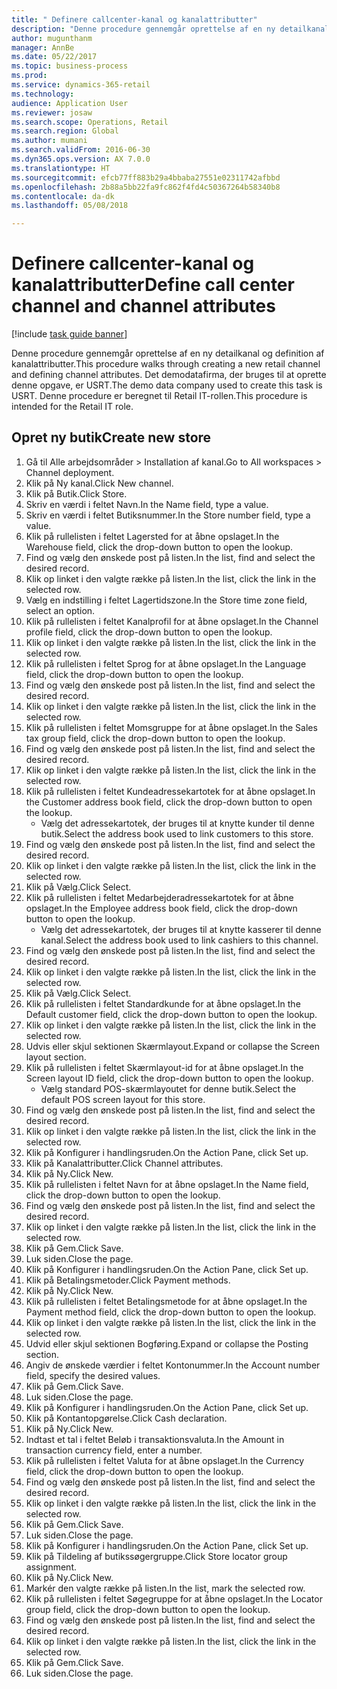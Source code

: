 ```yaml
--- 
title: " Definere callcenter-kanal og kanalattributter"
description: "Denne procedure gennemgår oprettelse af en ny detailkanal og definition af kanalattributter."
author: mugunthanm
manager: AnnBe
ms.date: 05/22/2017
ms.topic: business-process
ms.prod: 
ms.service: dynamics-365-retail
ms.technology: 
audience: Application User
ms.reviewer: josaw
ms.search.scope: Operations, Retail
ms.search.region: Global
ms.author: mumani
ms.search.validFrom: 2016-06-30
ms.dyn365.ops.version: AX 7.0.0
ms.translationtype: HT
ms.sourcegitcommit: efcb77ff883b29a4bbaba27551e02311742afbbd
ms.openlocfilehash: 2b88a5bb22fa9fc862f4fd4c50367264b58340b8
ms.contentlocale: da-dk
ms.lasthandoff: 05/08/2018

---
```

# <a name="define-call-center-channel-and-channel-attributes"></a><span data-ttu-id="22ec0-103"> Definere callcenter-kanal og kanalattributter</span><span class="sxs-lookup"><span data-stu-id="22ec0-103">Define call center channel and channel attributes</span></span>

[!include [task guide banner](../includes/task-guide-banner.md)]

<span data-ttu-id="22ec0-104">Denne procedure gennemgår oprettelse af en ny detailkanal og definition af kanalattributter.</span><span class="sxs-lookup"><span data-stu-id="22ec0-104">This procedure walks through creating a new retail channel and defining channel attributes.</span></span> <span data-ttu-id="22ec0-105">Det demodatafirma, der bruges til at oprette denne opgave, er USRT.</span><span class="sxs-lookup"><span data-stu-id="22ec0-105">The demo data company used to create this task is USRT.</span></span> <span data-ttu-id="22ec0-106">Denne procedure er beregnet til Retail IT-rollen.</span><span class="sxs-lookup"><span data-stu-id="22ec0-106">This procedure is intended for the Retail IT role.</span></span>


## <a name="create-new-store"></a><span data-ttu-id="22ec0-107">Opret ny butik</span><span class="sxs-lookup"><span data-stu-id="22ec0-107">Create new store</span></span>
1. <span data-ttu-id="22ec0-108">Gå til Alle arbejdsområder > Installation af kanal.</span><span class="sxs-lookup"><span data-stu-id="22ec0-108">Go to All workspaces > Channel deployment.</span></span>
2. <span data-ttu-id="22ec0-109">Klik på Ny kanal.</span><span class="sxs-lookup"><span data-stu-id="22ec0-109">Click New channel.</span></span>
3. <span data-ttu-id="22ec0-110">Klik på Butik.</span><span class="sxs-lookup"><span data-stu-id="22ec0-110">Click Store.</span></span>
4. <span data-ttu-id="22ec0-111">Skriv en værdi i feltet Navn.</span><span class="sxs-lookup"><span data-stu-id="22ec0-111">In the Name field, type a value.</span></span>
5. <span data-ttu-id="22ec0-112">Skriv en værdi i feltet Butiksnummer.</span><span class="sxs-lookup"><span data-stu-id="22ec0-112">In the Store number field, type a value.</span></span>
6. <span data-ttu-id="22ec0-113">Klik på rullelisten i feltet Lagersted for at åbne opslaget.</span><span class="sxs-lookup"><span data-stu-id="22ec0-113">In the Warehouse field, click the drop-down button to open the lookup.</span></span>
7. <span data-ttu-id="22ec0-114">Find og vælg den ønskede post på listen.</span><span class="sxs-lookup"><span data-stu-id="22ec0-114">In the list, find and select the desired record.</span></span>
8. <span data-ttu-id="22ec0-115">Klik op linket i den valgte række på listen.</span><span class="sxs-lookup"><span data-stu-id="22ec0-115">In the list, click the link in the selected row.</span></span>
9. <span data-ttu-id="22ec0-116">Vælg en indstilling i feltet Lagertidszone.</span><span class="sxs-lookup"><span data-stu-id="22ec0-116">In the Store time zone field, select an option.</span></span>
10. <span data-ttu-id="22ec0-117">Klik på rullelisten i feltet Kanalprofil for at åbne opslaget.</span><span class="sxs-lookup"><span data-stu-id="22ec0-117">In the Channel profile field, click the drop-down button to open the lookup.</span></span>
11. <span data-ttu-id="22ec0-118">Klik op linket i den valgte række på listen.</span><span class="sxs-lookup"><span data-stu-id="22ec0-118">In the list, click the link in the selected row.</span></span>
12. <span data-ttu-id="22ec0-119">Klik på rullelisten i feltet Sprog for at åbne opslaget.</span><span class="sxs-lookup"><span data-stu-id="22ec0-119">In the Language field, click the drop-down button to open the lookup.</span></span>
13. <span data-ttu-id="22ec0-120">Find og vælg den ønskede post på listen.</span><span class="sxs-lookup"><span data-stu-id="22ec0-120">In the list, find and select the desired record.</span></span>
14. <span data-ttu-id="22ec0-121">Klik op linket i den valgte række på listen.</span><span class="sxs-lookup"><span data-stu-id="22ec0-121">In the list, click the link in the selected row.</span></span>
15. <span data-ttu-id="22ec0-122">Klik på rullelisten i feltet Momsgruppe for at åbne opslaget.</span><span class="sxs-lookup"><span data-stu-id="22ec0-122">In the Sales tax group field, click the drop-down button to open the lookup.</span></span>
16. <span data-ttu-id="22ec0-123">Find og vælg den ønskede post på listen.</span><span class="sxs-lookup"><span data-stu-id="22ec0-123">In the list, find and select the desired record.</span></span>
17. <span data-ttu-id="22ec0-124">Klik op linket i den valgte række på listen.</span><span class="sxs-lookup"><span data-stu-id="22ec0-124">In the list, click the link in the selected row.</span></span>
18. <span data-ttu-id="22ec0-125">Klik på rullelisten i feltet Kundeadressekartotek for at åbne opslaget.</span><span class="sxs-lookup"><span data-stu-id="22ec0-125">In the Customer address book field, click the drop-down button to open the lookup.</span></span>
    * <span data-ttu-id="22ec0-126">Vælg det adressekartotek, der bruges til at knytte kunder til denne butik.</span><span class="sxs-lookup"><span data-stu-id="22ec0-126">Select the address book used to link customers to this store.</span></span>  
19. <span data-ttu-id="22ec0-127">Find og vælg den ønskede post på listen.</span><span class="sxs-lookup"><span data-stu-id="22ec0-127">In the list, find and select the desired record.</span></span>
20. <span data-ttu-id="22ec0-128">Klik op linket i den valgte række på listen.</span><span class="sxs-lookup"><span data-stu-id="22ec0-128">In the list, click the link in the selected row.</span></span>
21. <span data-ttu-id="22ec0-129">Klik på Vælg.</span><span class="sxs-lookup"><span data-stu-id="22ec0-129">Click Select.</span></span>
22. <span data-ttu-id="22ec0-130">Klik på rullelisten i feltet Medarbejderadressekartotek for at åbne opslaget.</span><span class="sxs-lookup"><span data-stu-id="22ec0-130">In the Employee address book field, click the drop-down button to open the lookup.</span></span>
    * <span data-ttu-id="22ec0-131">Vælg det adressekartotek, der bruges til at knytte kasserer til denne kanal.</span><span class="sxs-lookup"><span data-stu-id="22ec0-131">Select the address book used to link cashiers to this channel.</span></span>  
23. <span data-ttu-id="22ec0-132">Find og vælg den ønskede post på listen.</span><span class="sxs-lookup"><span data-stu-id="22ec0-132">In the list, find and select the desired record.</span></span>
24. <span data-ttu-id="22ec0-133">Klik op linket i den valgte række på listen.</span><span class="sxs-lookup"><span data-stu-id="22ec0-133">In the list, click the link in the selected row.</span></span>
25. <span data-ttu-id="22ec0-134">Klik på Vælg.</span><span class="sxs-lookup"><span data-stu-id="22ec0-134">Click Select.</span></span>
26. <span data-ttu-id="22ec0-135">Klik på rullelisten i feltet Standardkunde for at åbne opslaget.</span><span class="sxs-lookup"><span data-stu-id="22ec0-135">In the Default customer field, click the drop-down button to open the lookup.</span></span>
27. <span data-ttu-id="22ec0-136">Klik op linket i den valgte række på listen.</span><span class="sxs-lookup"><span data-stu-id="22ec0-136">In the list, click the link in the selected row.</span></span>
28. <span data-ttu-id="22ec0-137">Udvis eller skjul sektionen Skærmlayout.</span><span class="sxs-lookup"><span data-stu-id="22ec0-137">Expand or collapse the Screen layout section.</span></span>
29. <span data-ttu-id="22ec0-138">Klik på rullelisten i feltet Skærmlayout-id for at åbne opslaget.</span><span class="sxs-lookup"><span data-stu-id="22ec0-138">In the Screen layout ID field, click the drop-down button to open the lookup.</span></span>
    * <span data-ttu-id="22ec0-139">Vælg standard POS-skærmlayoutet for denne butik.</span><span class="sxs-lookup"><span data-stu-id="22ec0-139">Select the default POS screen layout for this store.</span></span>  
30. <span data-ttu-id="22ec0-140">Find og vælg den ønskede post på listen.</span><span class="sxs-lookup"><span data-stu-id="22ec0-140">In the list, find and select the desired record.</span></span>
31. <span data-ttu-id="22ec0-141">Klik op linket i den valgte række på listen.</span><span class="sxs-lookup"><span data-stu-id="22ec0-141">In the list, click the link in the selected row.</span></span>
32. <span data-ttu-id="22ec0-142">Klik på Konfigurer i handlingsruden.</span><span class="sxs-lookup"><span data-stu-id="22ec0-142">On the Action Pane, click Set up.</span></span>
33. <span data-ttu-id="22ec0-143">Klik på Kanalattributter.</span><span class="sxs-lookup"><span data-stu-id="22ec0-143">Click Channel attributes.</span></span>
34. <span data-ttu-id="22ec0-144">Klik på Ny.</span><span class="sxs-lookup"><span data-stu-id="22ec0-144">Click New.</span></span>
35. <span data-ttu-id="22ec0-145">Klik på rullelisten i feltet Navn for at åbne opslaget.</span><span class="sxs-lookup"><span data-stu-id="22ec0-145">In the Name field, click the drop-down button to open the lookup.</span></span>
36. <span data-ttu-id="22ec0-146">Find og vælg den ønskede post på listen.</span><span class="sxs-lookup"><span data-stu-id="22ec0-146">In the list, find and select the desired record.</span></span>
37. <span data-ttu-id="22ec0-147">Klik op linket i den valgte række på listen.</span><span class="sxs-lookup"><span data-stu-id="22ec0-147">In the list, click the link in the selected row.</span></span>
38. <span data-ttu-id="22ec0-148">Klik på Gem.</span><span class="sxs-lookup"><span data-stu-id="22ec0-148">Click Save.</span></span>
39. <span data-ttu-id="22ec0-149">Luk siden.</span><span class="sxs-lookup"><span data-stu-id="22ec0-149">Close the page.</span></span>
40. <span data-ttu-id="22ec0-150">Klik på Konfigurer i handlingsruden.</span><span class="sxs-lookup"><span data-stu-id="22ec0-150">On the Action Pane, click Set up.</span></span>
41. <span data-ttu-id="22ec0-151">Klik på Betalingsmetoder.</span><span class="sxs-lookup"><span data-stu-id="22ec0-151">Click Payment methods.</span></span>
42. <span data-ttu-id="22ec0-152">Klik på Ny.</span><span class="sxs-lookup"><span data-stu-id="22ec0-152">Click New.</span></span>
43. <span data-ttu-id="22ec0-153">Klik på rullelisten i feltet Betalingsmetode for at åbne opslaget.</span><span class="sxs-lookup"><span data-stu-id="22ec0-153">In the Payment method field, click the drop-down button to open the lookup.</span></span>
44. <span data-ttu-id="22ec0-154">Klik op linket i den valgte række på listen.</span><span class="sxs-lookup"><span data-stu-id="22ec0-154">In the list, click the link in the selected row.</span></span>
45. <span data-ttu-id="22ec0-155">Udvid eller skjul sektionen Bogføring.</span><span class="sxs-lookup"><span data-stu-id="22ec0-155">Expand or collapse the Posting section.</span></span>
46. <span data-ttu-id="22ec0-156">Angiv de ønskede værdier i feltet Kontonummer.</span><span class="sxs-lookup"><span data-stu-id="22ec0-156">In the Account number field, specify the desired values.</span></span>
47. <span data-ttu-id="22ec0-157">Klik på Gem.</span><span class="sxs-lookup"><span data-stu-id="22ec0-157">Click Save.</span></span>
48. <span data-ttu-id="22ec0-158">Luk siden.</span><span class="sxs-lookup"><span data-stu-id="22ec0-158">Close the page.</span></span>
49. <span data-ttu-id="22ec0-159">Klik på Konfigurer i handlingsruden.</span><span class="sxs-lookup"><span data-stu-id="22ec0-159">On the Action Pane, click Set up.</span></span>
50. <span data-ttu-id="22ec0-160">Klik på Kontantopgørelse.</span><span class="sxs-lookup"><span data-stu-id="22ec0-160">Click Cash declaration.</span></span>
51. <span data-ttu-id="22ec0-161">Klik på Ny.</span><span class="sxs-lookup"><span data-stu-id="22ec0-161">Click New.</span></span>
52. <span data-ttu-id="22ec0-162">Indtast et tal i feltet Beløb i transaktionsvaluta.</span><span class="sxs-lookup"><span data-stu-id="22ec0-162">In the Amount in transaction currency field, enter a number.</span></span>
53. <span data-ttu-id="22ec0-163">Klik på rullelisten i feltet Valuta for at åbne opslaget.</span><span class="sxs-lookup"><span data-stu-id="22ec0-163">In the Currency field, click the drop-down button to open the lookup.</span></span>
54. <span data-ttu-id="22ec0-164">Find og vælg den ønskede post på listen.</span><span class="sxs-lookup"><span data-stu-id="22ec0-164">In the list, find and select the desired record.</span></span>
55. <span data-ttu-id="22ec0-165">Klik op linket i den valgte række på listen.</span><span class="sxs-lookup"><span data-stu-id="22ec0-165">In the list, click the link in the selected row.</span></span>
56. <span data-ttu-id="22ec0-166">Klik på Gem.</span><span class="sxs-lookup"><span data-stu-id="22ec0-166">Click Save.</span></span>
57. <span data-ttu-id="22ec0-167">Luk siden.</span><span class="sxs-lookup"><span data-stu-id="22ec0-167">Close the page.</span></span>
58. <span data-ttu-id="22ec0-168">Klik på Konfigurer i handlingsruden.</span><span class="sxs-lookup"><span data-stu-id="22ec0-168">On the Action Pane, click Set up.</span></span>
59. <span data-ttu-id="22ec0-169">Klik på Tildeling af butikssøgergruppe.</span><span class="sxs-lookup"><span data-stu-id="22ec0-169">Click Store locator group assignment.</span></span>
60. <span data-ttu-id="22ec0-170">Klik på Ny.</span><span class="sxs-lookup"><span data-stu-id="22ec0-170">Click New.</span></span>
61. <span data-ttu-id="22ec0-171">Markér den valgte række på listen.</span><span class="sxs-lookup"><span data-stu-id="22ec0-171">In the list, mark the selected row.</span></span>
62. <span data-ttu-id="22ec0-172">Klik på rullelisten i feltet Søgegruppe for at åbne opslaget.</span><span class="sxs-lookup"><span data-stu-id="22ec0-172">In the Locator group field, click the drop-down button to open the lookup.</span></span>
63. <span data-ttu-id="22ec0-173">Find og vælg den ønskede post på listen.</span><span class="sxs-lookup"><span data-stu-id="22ec0-173">In the list, find and select the desired record.</span></span>
64. <span data-ttu-id="22ec0-174">Klik op linket i den valgte række på listen.</span><span class="sxs-lookup"><span data-stu-id="22ec0-174">In the list, click the link in the selected row.</span></span>
65. <span data-ttu-id="22ec0-175">Klik på Gem.</span><span class="sxs-lookup"><span data-stu-id="22ec0-175">Click Save.</span></span>
66. <span data-ttu-id="22ec0-176">Luk siden.</span><span class="sxs-lookup"><span data-stu-id="22ec0-176">Close the page.</span></span>


